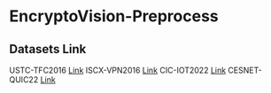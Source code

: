 # EncryptoVision-Preprocess

## Datasets Link

USTC-TFC2016 [Link](https://github.com/davidyslu/USTC-TFC2016)
ISCX-VPN2016 [Link](https://www.unb.ca/cic/datasets/vpn.html)
CIC-IOT2022 [Link](https://www.unb.ca/cic/datasets/iotdataset-2022.html)
CESNET-QUIC22 [Link](https://zenodo.org/records/10728760)
